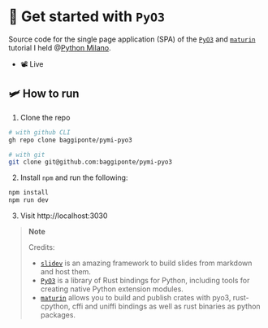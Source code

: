 # 🦀 Get started with `PyO3`

Source code for the single page application (SPA) of the [`PyO3`](https://github.com/PyO3/pyo3) and [`maturin`](https://github.com/PyO3/maturin) tutorial I held @[Python Milano](https://github.com/PythonMilano).

* 📽️ Live

## 🛩️ How to run

1. Clone the repo

```bash
# with github CLI
gh repo clone baggiponte/pymi-pyo3

# with git
git clone git@github.com:baggiponte/pymi-pyo3
```

2. Install `npm` and run the following:

```bash
npm install
npm run dev
```

3. Visit http://localhost:3030

> **Note**
>
> Credits:
> 
> * [`slidev`](https://github.com/slidevjs/slidev) is an amazing framework to build slides from markdown and host them.
> * [`PyO3`](https://github.com/PyO3/pyo3) is a library of Rust bindings for Python, including tools for creating native Python extension modules.
> * [`maturin`](https://github.com/PyO3/maturin) allows you to build and publish crates with pyo3, rust-cpython, cffi and uniffi bindings as well as rust binaries as python packages.
